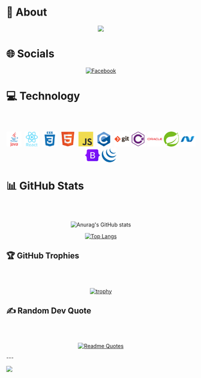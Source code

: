 # 💫 About
<div id="header" align="center">
  <img src="https://cdn.hashnode.com/res/hashnode/image/upload/v1649783594396/cb3UiM2hX.gif?w=1600&h=840&fit=crop&crop=entropy&auto=format,compress&gif-q=60&format=webm" width="800vh"/>
</div>

# 🌐 Socials
<div align="center" id="badges">
  <a target="_blank" href="[https://www.facebook.com/BlackHorse.404](https://www.facebook.com/ngwn.chin)">
    <img src="https://img.shields.io/badge/Facebook-blue?style=for-the-badge&logo=facebook&logoColor=white" alt="Facebook"/>
  </a>  
</div>

# 💻 Technology
<br><br>
<div align="center"> 
  <img src="https://github.com/devicons/devicon/blob/master/icons/java/java-original-wordmark.svg" title="Java" alt="Java" width="40" height="40"/>&nbsp;
  <img src="https://github.com/devicons/devicon/blob/master/icons/react/react-original-wordmark.svg" title="React" alt="React" width="40" height="40"/>&nbsp;
  <img src="https://github.com/devicons/devicon/blob/master/icons/css3/css3-plain-wordmark.svg"  title="CSS3" alt="CSS" width="40" height="40"/>&nbsp;
  <img src="https://github.com/devicons/devicon/blob/master/icons/html5/html5-original.svg" title="HTML5" alt="HTML" width="40" height="40"/>&nbsp;
  <img src="https://github.com/devicons/devicon/blob/master/icons/javascript/javascript-original.svg" title="JavaScript" alt="JavaScript" width="40" height="40"/>&nbsp;
  <img src="https://github.com/devicons/devicon/blob/master/icons/c/c-original.svg" title="NodeJS" alt="NodeJS" width="40" height="40"/>&nbsp;  
  <img src="https://github.com/devicons/devicon/blob/master/icons/git/git-original-wordmark.svg" title="Git" **alt="Git" width="40" height="40"/>
  <img src="https://github.com/devicons/devicon/blob/master/icons/csharp/csharp-line.svg" title="CSharp" **alt="CSharp" width="40" height="40"/>
  <img src="https://github.com/devicons/devicon/blob/master/icons/oracle/oracle-original.svg" title="Oracle" **alt="Oracle" width="40" height="40"/>
  <img src="https://github.com/devicons/devicon/blob/master/icons/spring/spring-original.svg" title="Spring" **alt="Spring" width="40" height="40"/>
  <img src="https://github.com/devicons/devicon/blob/master/icons/dot-net/dot-net-original.svg" title=".NET" **alt=".NET" width="40" height="40"/>
  <img src="https://github.com/devicons/devicon/blob/master/icons/bootstrap/bootstrap-original.svg" title="Boostrap" **alt="Boostrap" width="40" height="40"/>
  <img src="https://github.com/devicons/devicon/blob/master/icons/jquery/jquery-plain.svg" title="JQuery" **alt="JQuery" width="40" height="40"/> 
</div>

# 📊 GitHub Stats
<br><br>
<div align="center"> 
  
![Anurag's GitHub stats](https://github-readme-stats.vercel.app/api?username=Ngocchin&show_icons=true&theme=radical)

[![Top Langs](https://github-readme-stats.vercel.app/api/top-langs/?username=Ngocchin&layout=donut)](https://github.com/Ngocchin/AboutChin.git)

</div>

## 🏆 GitHub Trophies
<br><br>
<div align="center"> 
  
[![trophy](https://github-profile-trophy.vercel.app/?username=Ngocchin)](https://github.com/Ngocchin/AboutChin.git)

</div>

## ✍️ Random Dev Quote
<br><br>
<div align="center"> 
  
[![Readme Quotes](https://quotes-github-readme.vercel.app/api?type=horizontal&theme=dark)](https://github.com/Ngocchin/AboutChin.git)

</div>
---

[![](https://visitcount.itsvg.in/api?id=AboutChin&icon=5&color=4)](https://visitcount.itsvg.in)
